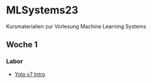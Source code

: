 # MLSystems23
Kursmaterialien zur Vorlesung Machine Learning Systems

## Woche 1

### Labor
* [Yolo v7 Intro](https://colab.research.google.com/github/keuperj/MLSystems23/blob/main/week_1/YOLOv7Detection.ipynb)
